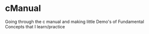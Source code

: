 # cManual
Going through the c manual and making little Demo's of Fundamental Concepts that I learn/practice
